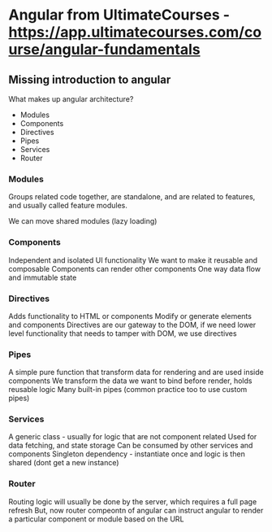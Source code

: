 # Angular from UltimateCourses - https://app.ultimatecourses.com/course/angular-fundamentals

## Missing introduction to angular
What makes up angular architecture?
- Modules
- Components
- Directives
- Pipes
- Services
- Router

### Modules 
Groups related code together, are standalone, and are related to features, and usually called feature modules.

We can move shared modules (lazy loading)

### Components
Independent and isolated UI functionality
We want to make it reusable and composable
Components can render other components
One way data flow and immutable state

### Directives
Adds functionality to HTML or components
Modify or generate elements and components
Directives are our gateway to the DOM, if we need lower level functionality that needs to tamper with DOM, we use directives

### Pipes
A simple pure function that transform data for rendering and are used inside components
We transform the data we want to bind before render, holds reusable logic 
Many built-in pipes (common practice too to use custom pipes)

### Services
A generic class - usually for logic that are not component related
Used for data fetching, and state storage
Can be consumed by other services and components
Singleton dependency - instantiate once and logic is then shared (dont get a new instance)

### Router
Routing logic will usually be done by the server, which requires a full page refresh
But, now router compeontn of angular can instruct angular to render a particular component or module based on the URL

